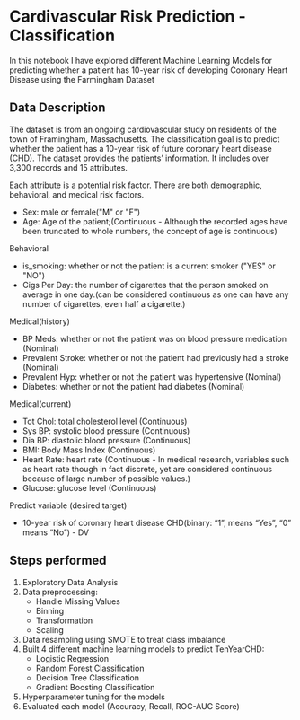 <h1>Cardivascular Risk Prediction - Classification</h1>

<p>In this notebook I have explored different Machine Learning Models for predicting whether a patient has 10-year risk of developing Coronary Heart Disease using the Farmingham Dataset </p>

<h2> Data Description</h2>
The dataset is from an ongoing cardiovascular study on residents of the town of Framingham, Massachusetts. The classification goal is to predict whether the patient has a 10-year risk of future coronary heart disease (CHD). The dataset provides the patients’ information. It includes over 3,300 records and 15 attributes.

Each attribute is a potential risk factor. There are both demographic, behavioral, and medical risk
factors. </br>

* Sex: male or female("M" or "F")
* Age: Age of the patient;(Continuous - Although the recorded ages have been truncated to
whole numbers, the concept of age is continuous)

Behavioral
* is_smoking: whether or not the patient is a current smoker ("YES" or "NO")
* Cigs Per Day: the number of cigarettes that the person smoked on average in one day.(can be
considered continuous as one can have any number of cigarettes, even half a cigarette.)

Medical(history)
* BP Meds: whether or not the patient was on blood pressure medication (Nominal)
* Prevalent Stroke: whether or not the patient had previously had a stroke (Nominal)
* Prevalent Hyp: whether or not the patient was hypertensive (Nominal)
* Diabetes: whether or not the patient had diabetes (Nominal)

Medical(current)
* Tot Chol: total cholesterol level (Continuous)
* Sys BP: systolic blood pressure (Continuous)
* Dia BP: diastolic blood pressure (Continuous)
* BMI: Body Mass Index (Continuous)
* Heart Rate: heart rate (Continuous - In medical research, variables such as heart rate though in
fact discrete, yet are considered continuous because of large number of possible values.)
* Glucose: glucose level (Continuous)

Predict variable (desired target)
* 10-year risk of coronary heart disease CHD(binary: “1”, means “Yes”, “0” means “No”) - DV


<h2> Steps performed </h2>

1. Exploratory Data Analysis
2. Data preprocessing:
    * Handle Missing Values
    * Binning
    * Transformation
    * Scaling
3. Data resampling using SMOTE to treat class imbalance
4. Built 4 different machine learning models to predict TenYearCHD:
    *  Logistic Regression
    *  Random Forest Classification
    *  Decision Tree Classification
    *  Gradient Boosting Classification
5. Hyperparameter tuning for the models
6. Evaluated each model (Accuracy, Recall, ROC-AUC Score)
